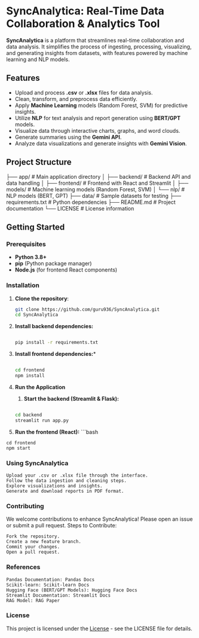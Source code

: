 
# **SyncAnalytica: Real-Time Data Collaboration & Analytics Tool**

**SyncAnalytica** is a platform that streamlines real-time collaboration and data analysis. It simplifies the process of ingesting, processing, visualizing, and generating insights from datasets, with features powered by machine learning and NLP models.

## **Features**
- Upload and process **.csv** or **.xlsx** files for data analysis.
- Clean, transform, and preprocess data efficiently.
- Apply **Machine Learning** models (Random Forest, SVM) for predictive insights.
- Utilize **NLP** for text analysis and report generation using **BERT/GPT** models.
- Visualize data through interactive charts, graphs, and word clouds.
- Generate summaries using the **Gemini API**.
- Analyze data visualizations and generate insights with **Gemini Vision**.

## **Project Structure**

├── app/ # Main application directory │ 
├── backend/ # Backend API and data handling │ 
├── frontend/ # Frontend with React and Streamlit │ 
├── models/ # Machine learning models (Random Forest, SVM) │ 
└── nlp/ # NLP models (BERT, GPT) ├── data/ # Sample datasets for testing 
├── requirements.txt # Python dependencies ├── README.md # Project documentation 
└── LICENSE # License information


## **Getting Started**

### **Prerequisites**
- **Python 3.8+**
- **pip** (Python package manager)
- **Node.js** (for frontend React components)
  
### **Installation**

1. **Clone the repository**:
   ```bash
   git clone https://github.com/guru936/SyncAnalytica.git
   cd SyncAnalytica
   
2. **Install backend dependencies:**
    ```bash

    pip install -r requirements.txt

3. **Install frontend dependencies:***
    ```bash

    cd frontend
    npm install

4. **Run the Application**

   1. **Start the backend (Streamlit & Flask):**
    ```bash

    cd backend
    streamlit run app.py

  2. **Run the frontend (React):**
    ```bash

    cd frontend
    npm start

### **Using SyncAnalytica**

    Upload your .csv or .xlsx file through the interface.
    Follow the data ingestion and cleaning steps.
    Explore visualizations and insights.
    Generate and download reports in PDF format.

### **Contributing**

We welcome contributions to enhance SyncAnalytica! Please open an issue or submit a pull request.
Steps to Contribute:

    Fork the repository.
    Create a new feature branch.
    Commit your changes.
    Open a pull request.

### **References**

    Pandas Documentation: Pandas Docs
    Scikit-learn: Scikit-learn Docs
    Hugging Face (BERT/GPT Models): Hugging Face Docs
    Streamlit Documentation: Streamlit Docs
    RAG Model: RAG Paper

### **License**

This project is licensed under the [License](https://opensource.org/licenses/MIT) - see the LICENSE file for details.
